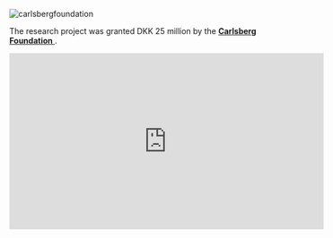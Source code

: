 ![carlsbergfoundation](https://github.com/centre-for-humanities-computing/HOPE_website_content/tree/master/images/carlsbergfondet_logo.png)

The research project was granted DKK 25 million by the [**Carlsberg Foundation** ](https://www.carlsbergfondet.dk/en/News/News-from-the-Foundation/News/25-million-DKK-to-social-behavioral-research-during-the-Covid19-epidemic). 

<iframe width="560" height="315" src="https://www.youtube.com/watch?v=unhSQfgkAJc&feature=emb_title" frameborder="0" allow="accelerometer; autoplay; encrypted-media; gyroscope; picture-in-picture" allowfullscreen></iframe>

